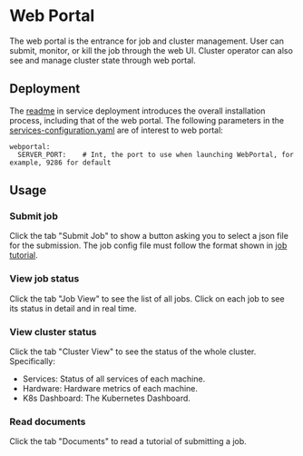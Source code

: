 # Web Portal

The web portal is the entrance for job and cluster management.
User can submit, monitor, or kill the job through the web UI.
Cluster operator can also see and manage cluster state through web portal. 

## Deployment

The [readme](../pai-management/README.md) in service deployment introduces the overall installation process, including that of the web portal. 
The following parameters in the [services-configuration.yaml](../cluster-configuration/services-configuration.yaml) are of interest to web portal:

```
webportal:
  SERVER_PORT:    # Int, the port to use when launching WebPortal, for example, 9286 for default
```


## Usage

### Submit job

Click the tab "Submit Job" to show a button asking you to select a json file for the submission. The job config file must follow the format shown in [job tutorial](../job-tutorial/README.md).

### View job status

Click the tab "Job View" to see the list of all jobs. Click on each job to see its status in detail and in real time.

### View cluster status

Click the tab "Cluster View" to see the status of the whole cluster. Specifically:

* Services: Status of all services of each machine.
* Hardware: Hardware metrics of each machine.
* K8s Dashboard: The Kubernetes Dashboard.

### Read documents

Click the tab "Documents" to read a tutorial of submitting a job.